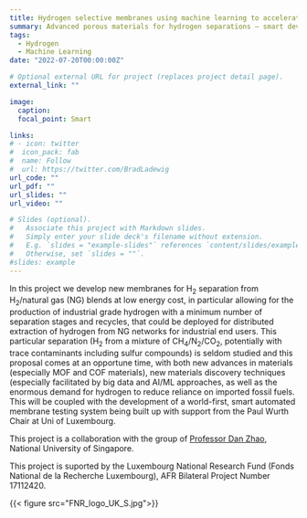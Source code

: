 ```yaml
---
title: Hydrogen selective membranes using machine learning to accelerate materials development
summary: Advanced porous materials for hydrogen separations – smart development and characterisation approaches supported by machine learning - a collaboration between the University of Luxembourg and National University of Singapore
tags:
  - Hydrogen
  - Machine Learning
date: "2022-07-20T00:00:00Z"

# Optional external URL for project (replaces project detail page).
external_link: ""

image:
  caption: 
  focal_point: Smart

links:
# - icon: twitter
#  icon_pack: fab
#  name: Follow
#  url: https://twitter.com/BradLadewig
url_code: ""
url_pdf: ""
url_slides: ""
url_video: ""

# Slides (optional).
#   Associate this project with Markdown slides.
#   Simply enter your slide deck's filename without extension.
#   E.g. `slides = "example-slides"` references `content/slides/example-slides.md`.
#   Otherwise, set `slides = ""`.
#slides: example
---
```


In this project we develop new membranes for H$_2$ separation from H$_2$/natural gas (NG) blends at low energy cost, in particular allowing for the production of industrial grade hydrogen with a minimum number of separation stages and recycles, that could be deployed for distributed extraction of hydrogen from NG networks for industrial end users. This particular separation (H$_2$ from a mixture of CH$_4$/N$_2$/CO$_2$, potentially with trace contaminants including sulfur compounds) is seldom studied and this proposal comes at an opportune time, with both new advances in materials (especially MOF and COF materials), new materials discovery techniques (especially facilitated by big data and AI/ML approaches, as well as the enormous demand for hydrogen to reduce reliance on imported fossil fuels. This will be coupled with the development of a world-first, smart automated membrane testing system being built up with support from the Paul Wurth Chair at Uni of Luxembourg. 

This project is a collaboration with the group of [Professor Dan Zhao](https://cde.nus.edu.sg/chbe/staff/chezhao/), National University of Singapore.

This project is suported by the Luxembourg National Research Fund (Fonds National de la Recherche Luxembourg), AFR Bilateral Project Number 17112420. 

{{< figure src="FNR_logo_UK_S.jpg">}}



